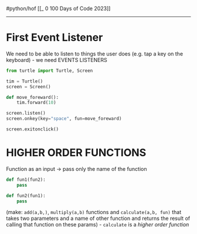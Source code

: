 #python/hof
[[_ 0 100 Days of Code 2023]]

---

# First Event Listener
We need to be able to listen to things the user does (e.g. tap a key on the keyboard) - we need EVENTS LISTENERS

```python
from turtle import Turtle, Screen

tim = Turtle()
screen = Screen()

def move_foreward():
    tim.forward(10)

screen.listen()
screen.onkey(key="space", fun=move_foreward)

screen.exitonclick()
```

# HIGHER ORDER FUNCTIONS
Function as an input -> pass only the name of the function

```python
def fun1(fun2):
	pass

def fun2(fun1):
	pass
```
(make: `add(a,b,)`, `multiply(a,b)` functions and `calculate(a,b, fun)` that takes two parameters and a name of other function and returns the result of calling that function on these params) - `calculate` is a *higher order function*












